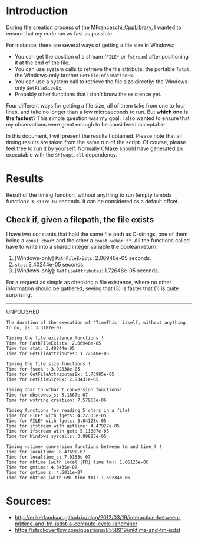# Introduction

During the creation process of the MFranceschi_CppLibrary, I wanted to ensure that my code ran as fast as possible.

For instance, there are several ways of getting a file size in Windows:

* You can get the position of a stream (`FILE*` or `fstream`) after positioning it at the end of the file.
* You can use system calls to retrieve the file attribute: the portable `fstat`, the Windows-only
  brother `GetFileInformationEx`.
* You can use a system call to retrieve the file size directly: the Windows-only `GetFileSizeEx`.
* Probably other functions that I don't know the existence yet.

Four different ways for getting a file size, all of them take from one to four lines, and take no longer than a few
microseconds to run. But **which one is the fastest**? This simple question was my goal. I also wanted to ensure that my
observations were great enough to be considered acceptable.

In this document, I will present the results I obtained. Please note that all timing results are taken from the same run
of the script. Of course, please feel free to run it by yourself. Normally CMake should have generated an executable
with the `Shlwapi.dll` dependency.

# Results

Result of the timing function, without anything to run (empty lambda function): `3.3187e-07` seconds. It can be
considered as a default offset.

## Check if, given a filepath, the file exists

I have two constants that hold the same file path as C-strings, one of them being a `const char*` and the other
a `const wchar_t*`. All the functions called have to write into a shared integer variable the boolean return.

1. [Windows-only] `PathFileExists`: 2.06946e-05 seconds.
2. `stat`: 3.40244e-05 seconds.
3. [Windows-only]: `GetFileAttributes`: 1.72648e-05 seconds.

For a request as simple as checking a file existence, where no other information should be gathered, seeing that (3) is
faster that (1) is quite surprising.

---

UNPOLISHED

```
The duration of the execution of 'TimeThis' itself, without anything to do, is: 3.3187e-07

Timing the file existence functions !
Time for PathFileExists: 2.06946e-05
Time for stat: 3.40244e-05
Time for GetFileAttributes: 1.72648e-05

Timing the file size functions !
Time for fseek : 3.92838e-05
Time for GetFileAttributesEx: 1.73985e-05
Time for GetFileSizeEx: 2.93431e-05

Timing char to wchar_t conversion functions!
Time for mbstowcs_s: 5.1667e-07
Time for wstring creation: 7.57953e-06

Timing functions for reading 5 chars in a file!
Time for FILE* with fgets: 4.22333e-05
Time for FILE* with fgetc: 3.84125e-05
Time for ifstream with getline: 4.47927e-05
Time for ifstream with get: 5.11807e-05
Time for Windows syscalls: 3.99883e-05

Timing <ctime> conversion functions between tm and time_t !
Time for localtime: 8.4769e-07
Time for localtime_s: 7.0153e-07
Time for mktime (with local [FR] time tm): 1.66125e-06
Time for gmtime: 4.3435e-07
Time for gmtime_s: 4.6011e-07
Time for mktime (with GMT time tm): 1.69234e-06
```

# Sources:

* http://erikerlandson.github.io/blog/2012/03/19/interaction-between-mktime-and-tm-isdst-a-compute-cycle-landmine/
* https://stackoverflow.com/questions/8558919/mktime-and-tm-isdst

